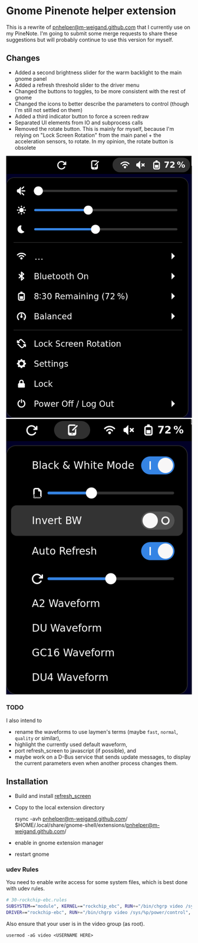 # Gnome Pinenote helper extension

This is a rewrite of pnhelper@m-weigand.github.com that I currently use on my PineNote.
I'm going to submit some merge requests to share these suggestions but will probably continue to use this version for myself.

## Changes

- Added a second brightness slider for the warm backlight to the main gnome panel
- Added a refresh threshold slider to the driver menu
- Changed the buttons to toggles, to be more consistent with the rest of gnome
- Changed the icons to better describe the parameters to control (though I'm still not settled on them)
- Added a third indicator button to force a screen redraw
- Separated UI elements from IO and subprocess calls
- Removed the rotate button. This is mainly for myself, because I'm relying on "Lock Screen Rotation" from the main panel + the acceleration sensors, to rotate. In my opinion, the rotate button is obsolete

![](main-menu.png)
![](driver-options.png)

### TODO

I also intend to 

- rename the waveforms to use laymen's terms (maybe `fast`, `normal`, `quality` or similar),
- highlight the currently used default waveform,
- port refresh_screen to javascript (if possible), and
- maybe work on a D-Bus service that sends update messages, to display the current parameters even when another process changes them.

## Installation

* Build and install [refresh_screen](https://gitlab.com/hrdl/pinenote-shared/-/tree/main/helpers/refresh_screen)
* Copy to the local extension directory

	rsync -avh pnhelper@m-weigand.github.com/ $HOME/.local/share/gnome-shell/extensions/pnhelper@m-weigand.github.com/

* enable in gnome extension manager
* restart gnome

### udev Rules

You need to enable write access for some system files, which is best done with udev rules.

```bash
# 30-rockchip-ebc.rules
SUBSYSTEM=="module", KERNEL=="rockchip_ebc", RUN+="/bin/chgrp video /sys/module/%k/parameters/auto_refresh /sys/module/%k/parameters/bw_dither_invert /sys/module/%k/parameters/bw_threshold /sys/module/%k/parameters/bw_mode /sys/module/%k/parameters/diff_mode /sys/module/%k/parameters/direct_mode /sys/module/%k/parameters/limit_fb_blits /sys/module/%k/parameters/panel_reflection /sys/module/%k/parameters/refresh_threshold /sys/module/%k/parameters/refresh_waveform /sys/module/%k/parameters/skip_reset /sys/module/%k/parameters/split_area_limit /sys/module/%k/parameters/default_waveform", RUN+="/bin/chmod g+w /sys/module/%k/parameters/bw_threshold /sys/module/%k/parameters/bw_mode /sys/module/%k/parameters/default_waveform  /sys/module/%k/parameters/diff_mode /sys/module/%k/parameters/direct_mode /sys/module/%k/parameters/limit_fb_blits /sys/module/%k/parameters/panel_reflection /sys/module/%k/parameters/refresh_threshold /sys/module/%k/parameters/refresh_waveform /sys/module/%k/parameters/skip_reset /sys/module/%k/parameters/auto_refresh /sys/module/%k/parameters/bw_dither_invert /sys/module/%k/parameters/split_area_limit"
DRIVER=="rockchip-ebc", RUN+="/bin/chgrp video /sys/%p/power/control", RUN+="/bin/chmod g+w /sys/%p/power/control"
```

Also ensure that your user is in the video group (as root).

```
usermod -aG video <USERNAME HERE>
```
